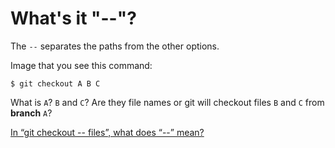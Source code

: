 # What's it "--"?

The `--` separates the paths from the other options.

Image that you see this command:

```
$ git checkout A B C
```

What is `A`? `B` and `C`? Are they file names or git will checkout files `B` and `C` from **branch** `A`?

[In “git checkout -- files”, what does “--” mean?](https://stackoverflow.com/a/2531228/2374209)
